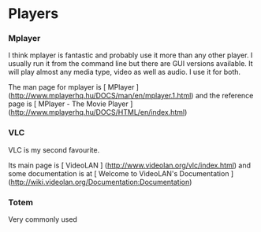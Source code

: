 #  Players 

###  Mplayer 

I think mplayer is fantastic and probably use it more than any other player.
      I usually run it from the command line but there are GUI versions available.
      It will play almost any media type, video as well as audio. I use it for
      both.

The man page for mplayer is
 [
	MPlayer
      ] (http://www.mplayerhq.hu/DOCS/man/en/mplayer.1.html)
and the reference page is
 [
	MPlayer - The Movie Player
      ] (http://www.mplayerhq.hu/DOCS/HTML/en/index.html)


###  VLC 

VLC is my second favourite.

Its main page is
 [
	VideoLAN
      ] (http://www.videolan.org/vlc/index.html)
and some documentation is at
 [
	Welcome to VideoLAN's Documentation
      ] (http://wiki.videolan.org/Documentation:Documentation)


###  Totem 

Very commonly used

